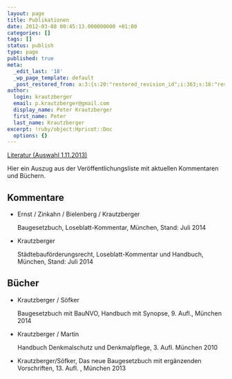 ```yaml
---
layout: page
title: Publikationen
date: 2012-03-08 00:45:13.000000000 +01:00
categories: []
tags: []
status: publish
type: page
published: true
meta:
  _edit_last: '18'
  _wp_page_template: default
  _post_restored_from: a:3:{s:20:"restored_revision_id";i:363;s:16:"restored_by_user";i:18;s:13:"restored_time";i:1383490867;}
author:
  login: krautzberger
  email: p.krautzberger@gmail.com
  display_name: Peter Krautzberger
  first_name: Peter
  last_name: Krautzberger
excerpt: !ruby/object:Hpricot::Doc
  options: {}
---
```


[Literatur (Auswahl 1.11.2013)](/assets/2013/11/Literatur_Stand_2013-11.pdf)

Hier ein Auszug aus der Veröffentlichungsliste mit aktuellen Kommentaren und Büchern.

## Kommentare

*   Ernst / Zinkahn / Bielenberg / Krautzberger

    Baugesetzbuch, Loseblatt-Kommentar, München, Stand: Juli 2014
*   Krautzberger

    Städtebauförderungsrecht, Loseblatt-Kommentar und Handbuch, München, Stand: Juli 2014

## Bücher

*   Krautzberger / Söfker

    Baugesetzbuch mit BauNVO, Handbuch mit Synopse, 9. Aufl., München 2014
*   Krautzberger / Martin

    Handbuch Denkmalschutz und Denkmalpflege, 3. Aufl. München 2010
*   Krautzberger/Söfker, Das neue Baugesetzbuch mit ergänzenden Vorschriften, 13. Aufl. , München 2013
